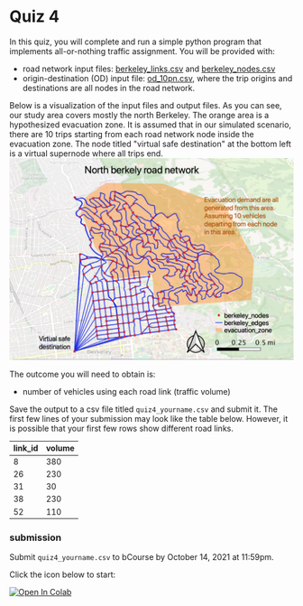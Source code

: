 # Quiz 4

In this quiz, you will complete and run a simple python program that implements all-or-nothing traffic assignment. You will be provided with:
* road network input files: [berkeley_links.csv](https://raw.githubusercontent.com/UCB-CE170a/Fall2021/master/traffic_data/berkeley_links.csv) and [berkeley_nodes.csv](https://raw.githubusercontent.com/UCB-CE170a/Fall2021/master/traffic_data/berkeley_nodes.csv)
* origin-destination (OD) input file: [od_10pn.csv](https://raw.githubusercontent.com/UCB-CE170a/Fall2021/master/traffic_data/od_10pn.csv), where the trip origins and destinations are all nodes in the road network.

Below is a visualization of the input files and output files. As you can see, our study area covers mostly the north Berkeley. The orange area is a hypothesized evacuation zone. It is assumed that in our simulated scenario, there are 10 trips starting from each road network node inside the evacuation zone. The node titled "virtual safe destination" at the bottom left is a virtual supernode where all trips end.
![berkeley_road_network](berkeley_road_network.png "Berkeley roads")

The outcome you will need to obtain is:
* number of vehicles using each road link (traffic volume)

Save the output to a csv file titled `quiz4_yourname.csv` and submit it. The first few lines of your submission may look like the table below. However, it is possible that your first few rows show different road links.

| link_id | volume |
|---------|--------|
|8        |380     |
|26       |230     |
|31       |30      |
|38       |230     |
|52       |110     |


### submission
Submit `quiz4_yourname.csv` to bCourse by October 14, 2021 at 11:59pm.

Click the icon below to start:

[![Open In Colab](https://colab.research.google.com/assets/colab-badge.svg)](https://colab.research.google.com/github/UCB-CE170a/Fall2021/blob/master/Quizes/quiz4/quiz4_student.ipynb)
